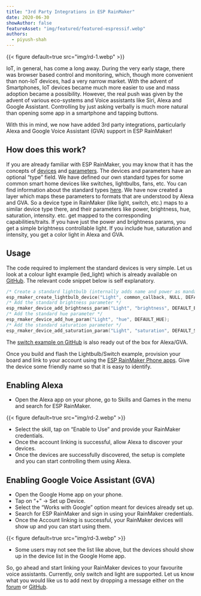 ```yaml
---
title: "3rd Party Integrations in ESP RainMaker"
date: 2020-06-30
showAuthor: false
featureAsset: "img/featured/featured-espressif.webp"
authors:
  - piyush-shah
---
```

{{< figure
    default=true
    src="img/rd-1.webp"
    >}}

IoT, in general, has come a long away. During the very early stage, there was browser based control and monitoring, which, though more convenient than non-IoT devices, had a very narrow market. With the advent of Smartphones, IoT devices became much more easier to use and mass adoption became a possibility. However, the real push was given by the advent of various eco-systems and Voice assistants like Siri, Alexa and Google Assistant. Controlling by just asking verbally is much more natural than opening some app in a smartphone and tapping buttons.

With this in mind, we now have added 3rd party integrations, particularly Alexa and Google Voice Assistant (GVA) support in ESP RainMaker!

## How does this work?

If you are already familiar with ESP RainMaker, you may know that it has the concepts of [devices](https://rainmaker.espressif.com/docs/spec-concepts.html#devices) and [parameters](https://rainmaker.espressif.com/docs/spec-concepts.html#parameters). The devices and parameters have an optional “type” field. We have defined our own standard types for some common smart home devices like switches, lightbulbs, fans, etc. You can find information about the standard types [here](https://rainmaker.espressif.com/docs/standard-types.html). We have now created a layer which maps these parameters to formats that are understood by Alexa and GVA. So a device type in RainMaker (like light, switch, etc.) maps to a similar device type there, and their parameters like power, brightness, hue, saturation, intensity. etc. get mapped to the corresponding capabilities/traits. If you have just the power and brightness params, you get a simple brightness controllable light. If you include hue, saturation and intensity, you get a color light in Alexa and GVA.

## Usage

The code required to implement the standard devices is very simple. Let us look at a colour light example (led_light) which is already available on [GitHub](https://github.com/espressif/esp-rainmaker/tree/master/examples/led_light). The relevant code snippet below is self explanatory.

```c
/* Create a standard lightbulb (internally adds name and power as mandatory parameters */
esp_rmaker_create_lightbulb_device("Light", common_callback, NULL, DEFAULT_POWER);
/* Add the standard brightness parameter */
esp_rmaker_device_add_brightness_param("Light", "brightness", DEFAULT_BRIGHTNESS);
/* Add the standard hue parameter */
esp_rmaker_device_add_hue_param("Light", "hue", DEFAULT_HUE);
/* Add the standard saturation parameter */
esp_rmaker_device_add_saturation_param("Light", "saturation", DEFAULT_SATURATION);
```

The [switch example on GitHub](https://github.com/espressif/esp-rainmaker/tree/master/examples/switch) is also ready out of the box for Alexa/GVA.

Once you build and flash the Lightbulb/Switch example, provision your board and link to your account using the [ESP RainMaker Phone apps](https://rainmaker.espressif.com/docs/quick-links.html#phone-apps). Give the device some friendly name so that it is easy to identify.

## Enabling Alexa

- Open the Alexa app on your phone, go to Skills and Games in the menu and search for ESP RainMaker.

{{< figure
    default=true
    src="img/rd-2.webp"
    >}}

- Select the skill, tap on “Enable to Use” and provide your RainMaker credentials.
- Once the account linking is successful, allow Alexa to discover your devices.
- Once the devices are successfully discovered, the setup is complete and you can start controlling them using Alexa.

## Enabling Google Voice Assistant (GVA)

- Open the Google Home app on your phone.
- Tap on “+” -> Set up Device.
- Select the “Works with Google” option meant for devices already set up.
- Search for ESP RainMaker and sign in using your RainMaker credentials.
- Once the Account linking is successful, your RainMaker devices will show up and you can start using them.

{{< figure
    default=true
    src="img/rd-3.webp"
    >}}

- Some users may not see the list like above, but the devices should show up in the device list in the Google Home app.

So, go ahead and start linking your RainMaker devices to your favourite voice assistants. Currently, only switch and light are supported. Let us know what you would like us to add next by dropping a message either on the [forum](https://esp32.com/viewforum.php?f=41) or [GitHub](https://github.com/espressif/esp-rainmaker/issues).
